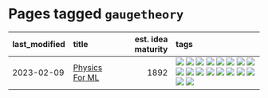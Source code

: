 # Pages tagged `gaugetheory`

|last_modified|title|est. idea maturity|tags
|:---|:---|---:|:---|
|2023-02-09|[Physics For ML](../physics_for_ml.md)|1892|[![](https://img.shields.io/badge/tag-brownianmotion-496a1)](../tags/brownianmotion.md) [![](https://img.shields.io/badge/tag-curriculum-683f3)](../tags/curriculum.md) [![](https://img.shields.io/badge/tag-curvature-96bcc)](../tags/curvature.md) [![](https://img.shields.io/badge/tag-education-77485f)](../tags/education.md) [![](https://img.shields.io/badge/tag-eigenvectors-e839f4)](../tags/eigenvectors.md) [![](https://img.shields.io/badge/tag-gaugetheory-b08442)](../tags/gaugetheory.md) [![](https://img.shields.io/badge/tag-grouptheory-e6ab9)](../tags/grouptheory.md) [![](https://img.shields.io/badge/tag-machinelearning-5d9a82)](../tags/machinelearning.md) [![](https://img.shields.io/badge/tag-manifolds-abf295)](../tags/manifolds.md) [![](https://img.shields.io/badge/tag-ode-97a75e)](../tags/ode.md) [![](https://img.shields.io/badge/tag-optimization-834fc2)](../tags/optimization.md) [![](https://img.shields.io/badge/tag-pde-29349d)](../tags/pde.md) [![](https://img.shields.io/badge/tag-physics-50c04b)](../tags/physics.md) [![](https://img.shields.io/badge/tag-probabilityfields-4072a1)](../tags/probabilityfields.md) [![](https://img.shields.io/badge/tag-quantummechanics-7c795e)](../tags/quantummechanics.md) [![](https://img.shields.io/badge/tag-relativity-95bed6)](../tags/relativity.md) [![](https://img.shields.io/badge/tag-tensorcalculus-1743a)](../tags/tensorcalculus.md) [![](https://img.shields.io/badge/tag-textbook-c92725)](../tags/textbook.md)|